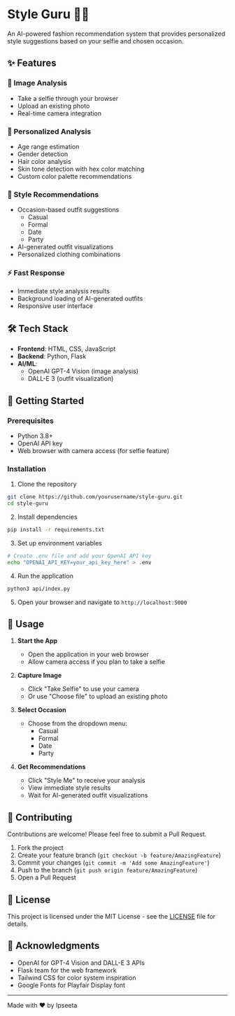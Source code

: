 # Style Guru 👔👗

An AI-powered fashion recommendation system that provides personalized style suggestions based on your selfie and chosen occasion.

## ✨ Features

### 📸 Image Analysis
- Take a selfie through your browser
- Upload an existing photo
- Real-time camera integration

### 🎯 Personalized Analysis
- Age range estimation
- Gender detection
- Hair color analysis
- Skin tone detection with hex color matching
- Custom color palette recommendations

### 👚 Style Recommendations
- Occasion-based outfit suggestions
  - Casual
  - Formal
  - Date
  - Party
- AI-generated outfit visualizations
- Personalized clothing combinations

### ⚡ Fast Response
- Immediate style analysis results
- Background loading of AI-generated outfits
- Responsive user interface

## 🛠️ Tech Stack

- **Frontend**: HTML, CSS, JavaScript
- **Backend**: Python, Flask
- **AI/ML**: 
  - OpenAI GPT-4 Vision (image analysis)
  - DALL-E 3 (outfit visualization)

## 🚀 Getting Started

### Prerequisites
- Python 3.8+
- OpenAI API key
- Web browser with camera access (for selfie feature)

### Installation

1. Clone the repository
```bash
git clone https://github.com/yourusername/style-guru.git
cd style-guru
```

2. Install dependencies
```bash
pip install -r requirements.txt
```

3. Set up environment variables
```bash
# Create .env file and add your OpenAI API key
echo "OPENAI_API_KEY=your_api_key_here" > .env
```

4. Run the application
```bash
python3 api/index.py
```

5. Open your browser and navigate to `http://localhost:5000`

## 📝 Usage

1. **Start the App**
   - Open the application in your web browser
   - Allow camera access if you plan to take a selfie

2. **Capture Image**
   - Click "Take Selfie" to use your camera
   - Or use "Choose file" to upload an existing photo

3. **Select Occasion**
   - Choose from the dropdown menu:
     - Casual
     - Formal
     - Date
     - Party

4. **Get Recommendations**
   - Click "Style Me" to receive your analysis
   - View immediate style results
   - Wait for AI-generated outfit visualizations

## 🤝 Contributing

Contributions are welcome! Please feel free to submit a Pull Request.

1. Fork the project
2. Create your feature branch (`git checkout -b feature/AmazingFeature`)
3. Commit your changes (`git commit -m 'Add some AmazingFeature'`)
4. Push to the branch (`git push origin feature/AmazingFeature`)
5. Open a Pull Request

## 📄 License

This project is licensed under the MIT License - see the [LICENSE](LICENSE) file for details.

## 🙏 Acknowledgments

- OpenAI for GPT-4 Vision and DALL-E 3 APIs
- Flask team for the web framework
- Tailwind CSS for color system inspiration
- Google Fonts for Playfair Display font

---
Made with ❤️ by Ipseeta
